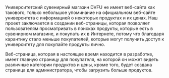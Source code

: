 Университетский сувенирный магазин DVFU не имеет веб-сайта как такового, только небольшое упоминание на официальном веб-сайте университета с информацией о некоторых продуктах и их ценах. Наш проект заключается в создании веб-страницы, которая позволяет пользователям просматривать в поисках продукты, которые есть в сувенирном магазине, и покупать их в Интернете, потому что благодаря карантину стало меньше покупателей, которые могут получить доступ к университету для покупайте продукты лично.

Веб-страница, которая в настоящее время находится в разработке, имеет главную страницу для покупателя, на которой он может видеть различные категории продуктов и цены, кроме того, будет создана страница для администратора, чтобы загрузить больше продуктов.

